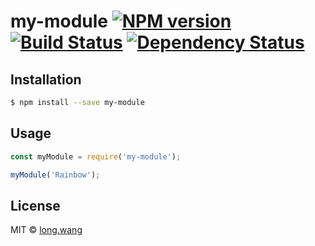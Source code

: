 # my-module [![NPM version][npm-image]][npm-url] [![Build Status][travis-image]][travis-url] [![Dependency Status][daviddm-image]][daviddm-url]
> 

## Installation

```sh
$ npm install --save my-module
```

## Usage

```js
const myModule = require('my-module');

myModule('Rainbow');
```
## License

MIT © [long.wang]()


[npm-image]: https://badge.fury.io/js/my-module.svg
[npm-url]: https://npmjs.org/package/my-module
[travis-image]: https://travis-ci.com/wanglog/my-module.svg?branch=master
[travis-url]: https://travis-ci.com/wanglog/my-module
[daviddm-image]: https://david-dm.org/wanglog/my-module.svg?theme=shields.io
[daviddm-url]: https://david-dm.org/wanglog/my-module
